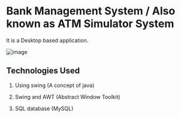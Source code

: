 # Bank Management System / Also known as ATM Simulator System

It is a Desktop based application.

![image](https://user-images.githubusercontent.com/78250787/219851619-935f6bdb-9a48-4cfd-b6b3-08aac8f07444.png)

## Technologies Used

1. Using swing (A concept of java)

2. Swing and AWT (Abstract Window Toolkit)

3. SQL database (MySQL)
